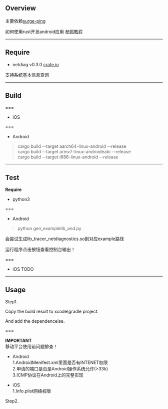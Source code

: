 
## Overview

主要依赖[surge-ping](https://crates.io/crates/surge-ping)

如何使用rust开发android应用
[参照教程](https://juejin.cn/post/7170696817682694152)

---
## Require 

* netdiag v0.3.0
[crate.io](https://crates.io/crates/netdiag)

支持系统基本信息查询

---
## Build 

===
* iOS 

===
* Android 
>cargo build --target aarch64-linux-android --release \
>cargo build --target armv7-linux-androideabi --release \
>cargo build --target i686-linux-android --release

---
## Test

**Require** 
* python3

===
* Android 
> python gen_examplelib_and.py

会尝试生成lib_tracer_netdiagnostics.so到对应example路径

运行程序点击按钮查看控制台输出！


===
* iOS
TODO



---
## Usage
Step1. 

Copy the build result to xcode\gradle project.

And add the dependenceise.

===

**IMPORTANT**\
移动平台使用前问题排查！

* Android\
1.AndroidMenifest.xml里面是否有INTENET权限 \
2.申请的端口是否是Android操作系统允许(>33k) \
3.ICMP协议在Android上的完整实现

* iOS\
1.Info.plist网络权限 


Step2.
